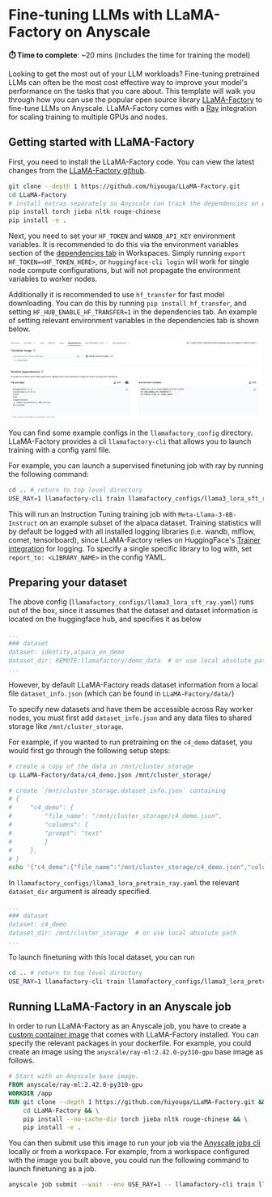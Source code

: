 # Fine-tuning LLMs with LLaMA-Factory on Anyscale

**⏱️ Time to complete**: ~20 mins (includes the time for training the model)

Looking to get the most out of your LLM workloads? Fine-tuning pretrained LLMs can often be the most cost effective way to improve your model's performance on the tasks that you care about. This template will walk you through how you can use the popular open source library [LLaMA-Factory](https://github.com/hiyouga/LLaMA-Factory) to fine-tune LLMs on Anyscale. LLaMA-Factory comes with a [Ray](https://www.ray.io/) integration for scaling training to multiple GPUs and nodes.


## Getting started with LLaMA-Factory 
First, you need to install the LLaMA-Factory code. You can view the latest changes from the [LLaMA-Factory github](https://github.com/hiyouga/LLaMA-Factory.git). 

```bash
git clone --depth 1 https://github.com/hiyouga/LLaMA-Factory.git
cd LLaMA-Factory
# install extras separately so Anyscale can track the dependencies on worker nodes
pip install torch jieba nltk rouge-chinese 
pip install -e .
```

Next, you need to set your `HF_TOKEN` and `WANDB_API_KEY` environment variables. It is recommended to do this via the environment variables section of the [dependencies tab](https://docs.anyscale.com/configuration/dependency-management/dependency-development/#environment-variables) in Workspaces. Simply running `export HF_TOKEN=<HF_TOKEN_HERE>`, or `huggingface-cli login` will work for single node compute configurations, but will not propagate the environment variables to worker nodes.

Additionally it is recommended to use `hf_transfer` for fast model downloading. You can do this by running `pip install hf_transfer`, and setting `HF_HUB_ENABLE_HF_TRANSFER=1` in the dependencies tab. An example of setting relevant environment variables in the dependencies tab is shown below.

<img src="https://raw.githubusercontent.com/anyscale/templates/main/templates/fine-tune-llm-oss/assets/env_vars.png" width=500px />


You can find some example configs in the `llamafactory_config` directory. LLaMA-Factory provides a cli `llamafactory-cli` that allows you to launch training with a config yaml file.


For example, you can launch a supervised finetuning job with ray by running the following command:
```bash
cd .. # return to top level directory
USE_RAY=1 llamafactory-cli train llamafactory_configs/llama3_lora_sft_ray.yaml
```
This will run an Instruction Tuning training job with `Meta-Llama-3-8B-Instruct` on an example subset of the alpaca dataset. Training statistics will by default be logged with all installed logging libraries (i.e. wandb, mlflow, comet, tensorboard), since LLaMA-Factory relies on HuggingFace's [Trainer integration](https://huggingface.co/docs/transformers/en/main_classes/trainer#transformers.TrainingArguments.report_to) for logging. To specify a single specific library to log with, set `report_to: <LIBRARY_NAME>` in the config YAML.

## Preparing your dataset

The above config (`llamafactory_configs/llama3_lora_sft_ray.yaml`) runs out of the box, since it assumes that the dataset and dataset information is located on the huggingface hub, and specifies it as below
```yaml
...
### dataset
dataset: identity,alpaca_en_demo
dataset_dir: REMOTE:llamafactory/demo_data  # or use local absolute path
...
```

However, by default LLaMA-Factory reads dataset information from a local file `dataset_info.json` (which can be found in `LLaMA-Factory/data/`)

To specify new datasets and have them be accessible across Ray worker nodes, you must first add `dataset_info.json` and any data files to shared storage like `/mnt/cluster_storage`. 

For example, if you wanted to run pretraining on the `c4_demo` dataset, you would first go through the following setup steps:
```bash
# create a copy of the data in /mnt/cluster_storage
cp LLaMA-Factory/data/c4_demo.json /mnt/cluster_storage/
```


```bash
# create `/mnt/cluster_storage.dataset_info.json` containing
# {
#     "c4_demo": {
#         "file_name": "/mnt/cluster_storage/c4_demo.json",
#         "columns": {
#         "prompt": "text"
#         }
#     },
# }
echo '{"c4_demo":{"file_name":"/mnt/cluster_storage/c4_demo.json","columns":{"prompt":"text"}}}' > /mnt/cluster_storage/dataset_info.json
```

In `llamafactory_configs/llama3_lora_pretrain_ray.yaml` the relevant `dataset_dir` argument is already specified.
```yaml
...
### dataset
dataset: c4_demo
dataset_dir: /mnt/cluster_storage  # or use local absolute path
...
```

To launch finetuning with this local dataset, you can run
```bash
cd .. # return to top level directory
USE_RAY=1 llamafactory-cli train llamafactory_configs/llama3_lora_pretrain_ray.yaml
```

## Running LLaMA-Factory in an Anyscale job
In order to run LLaMA-Factory as an Anyscale job, you have to create a [custom container image](https://docs.anyscale.com/configuration/dependency-management/dependency-container-images/#customizing-a-container-image()) that comes with LLaMA-Factory installed. You can specify the relevant packages in your dockerfile. For example, you could create an image using the `anyscale/ray-ml:2.42.0-py310-gpu` base image as follows.

```dockerfile
# Start with an Anyscale base image.
FROM anyscale/ray-ml:2.42.0-py310-gpu
WORKDIR /app
RUN git clone --depth 1 https://github.com/hiyouga/LLaMA-Factory.git && \
    cd LLaMA-Factory && \
    pip install --no-cache-dir torch jieba nltk rouge-chinese && \
    pip install -e .
```

You can then submit use this image to run your job via the [Anyscale jobs cli](https://docs.anyscale.com/platform/jobs/manage-jobs) locally or from a workspace. For example, from a workspace configured with the image you built above, you could run the following command to launch finetuning as a job.
```bash
anyscale job submit --wait --env USE_RAY=1 -- llamafactory-cli train llamafactory_configs/llama3_lora_sft_ray.yaml
```


